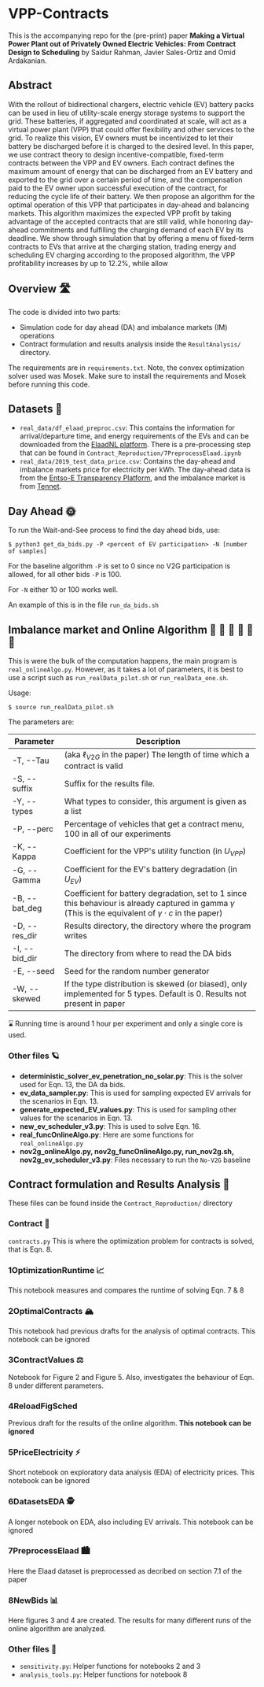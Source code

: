 # VPP-Contracts

This is the accompanying repo for the (pre-print) paper **Making a Virtual Power Plant out of Privately Owned Electric Vehicles: From Contract Design to Scheduling** by Saidur Rahman, Javier Sales-Ortiz and Omid Ardakanian.

## Abstract
With the rollout of bidirectional chargers, electric vehicle (EV) battery packs can be used in lieu of utility-scale energy storage systems to support the grid. These batteries, if aggregated and coordinated at scale, will act as a virtual power plant (VPP) that could offer flexibility and other services to the grid. To realize this vision, EV owners must be incentivized to let their battery be discharged before it is charged to the desired level. In this paper, we use contract theory to design incentive-compatible, fixed-term contracts between the VPP and EV owners. Each contract defines the maximum amount of energy that can be discharged from an EV battery and exported to the grid over a certain period of time, and the compensation paid to the EV owner upon successful execution of the contract, for reducing the cycle life of their battery. We then propose an algorithm for the optimal operation of this VPP that participates in day-ahead and balancing markets. This algorithm maximizes the expected VPP profit by taking advantage of the accepted contracts that are still valid, while honoring day-ahead commitments and fulfilling the charging demand of each EV by its deadline. We show through simulation that by offering a menu of fixed-term contracts to EVs that arrive at the charging station, trading energy and scheduling EV charging according to the proposed algorithm, the VPP profitability increases by up to 12.2%, while allow

## Overview :motorway:

The code is divided into two parts:
* Simulation code for day ahead (DA) and imbalance markets (IM) operations
* Contract formulation and results analysis inside the `ResultAnalysis/` directory.

The requirements are in `requirements.txt`. Note, the convex optimization solver used was Mosek. Make sure to install the requirements and Mosek before running this code.

## Datasets :owl:
* `real_data/df_elaad_preproc.csv`: This contains the information for arrival/departure time, and energy requirements of the EVs and can be downloaded from the [ElaadNL platform](https://platform.elaad.io/). There is a pre-processing step that can be found in `Contract_Reproduction/7PreprocessElaad.ipynb`
* `real_data/2019_test_data_price.csv`: Contains the day-ahead and imbalance markets price for electricity per kWh. The day-ahead data is from the [Entso-E Transparency Platform](https://transparency.entsoe.eu/), and the imbalance market is from [Tennet](https://www.tennet.org/english/operational_management/export_data.aspx).

## Day Ahead :sun_with_face:
To run the Wait-and-See process to find the day ahead bids, use: 

`$ python3 get_da_bids.py -P <percent of EV participation> -N [number of samples]`

For the baseline algorithm `-P` is set to 0 since no V2G participation is allowed, for all other bids `-P` is 100.

For `-N` either 10 or 100 works well.

An example of this is in the file `run_da_bids.sh` 

## Imbalance market and Online Algorithm :red_car: :red_car: :red_car: :red_car: :red_car: :red_car:
This is were the bulk of the computation happens, the main program is `real_onlineAlgo.py`. However, as it takes a lot of parameters, it is best to use a script such as `run_realData_pilot.sh` or `run_realData_one.sh`.

Usage: 

`$ source run_realData_pilot.sh`

The parameters are:

| Parameter     | Description |
|---------------|-------------|
| -T, --Tau     | (aka $\ell_{V2G}$ in the paper) The length of time which a contract is valid |
| -S, --suffix  | Suffix for the results file. | 
| -Y, --types   | What types to consider, this argument is given as a list |
| -P, --perc    | Percentage of vehicles that get a contract menu, 100 in all of our experiments |
| -K, --Kappa   | Coefficient for the VPP's utility function (in $U_{VPP}$) | 
| -G, --Gamma   | Coefficient for the EV's battery degradation (in $U_{EV}$) | 
| -B, --bat_deg | Coefficient for battery degradation, set to 1 since this behaviour is already captured in gamma $\gamma$ (This is the equivalent of $\gamma \cdot c$ in the paper) | 
| -D, --res_dir | Results directory, the directory where the program writes |
| -I, --bid_dir | The directory from where to read the DA bids |
| -E, --seed    | Seed for the random number generator |
|-W, --skewed   | If the type distribution is skewed (or biased), only implemented for 5 types. Default is 0. Results not present in paper |

:hourglass: Running time is around 1 hour per experiment and only a single core is used.

### Other files :ringed_planet:
* **deterministic_solver_ev_penetration_no_solar.py**: This is the solver used for Eqn. 13, the DA da bids.
* **ev_data_sampler.py**: This is used for sampling expected EV arrivals for the scenarios in Eqn. 13.
* **generate_expected_EV_values.py**: This is used for sampling other values for the scenarios in Eqn. 13.
* **new_ev_scheduler_v3.py**: This is used to solve Eqn. 16.
* **real_funcOnlineAlgo.py**: Here are some functions for `real_onlineAlgo.py`
* **nov2g_onlineAlgo.py, nov2g_funcOnlineAlgo.py, run_nov2g.sh, nov2g_ev_scheduler_v3.py**: Files necessary to run the `No-V2G` baseline

## Contract formulation and Results Analysis :telescope:
These files can be found inside the `Contract_Reproduction/` directory

### Contract :handshake:
`contracts.py` This is where the optimization problem for contracts is solved, that is Eqn. 8. 

### 1OptimizationRuntime :chart_with_upwards_trend:
This notebook measures and compares the runtime of solving Eqn. 7 & 8

### 2OptimalContracts :mountain_snow:
This notebook had previous drafts for the analysis of optimal contracts. This notebook can be ignored

### 3ContractValues :balance_scale:
Notebook for Figure 2 and Figure 5. Also, investigates the behaviour of Eqn. 8 under different parameters. 

### 4ReloadFigSched
Previous draft for the results of the online algorithm. **This notebook can be ignored**

### 5PriceElectricity :zap:
Short notebook on exploratory data analysis (EDA) of electricity prices. This notebook can be ignored

### 6DatasetsEDA :detective:
A longer notebook on EDA, also including EV arrivals. This notebook can be ignored

### 7PreprocessElaad :cityscape:
Here the Elaad dataset is preprocessed as decribed on section 7.1 of the paper

### 8NewBids :bar_chart:
Here figures 3 and 4 are created. The results for many different runs of the online algorithm are analyzed. 


### Other files :book:
* `sensitivity.py`: Helper functions for notebooks 2 and 3
* `analysis_tools.py`: Helper functions for notebook 8


